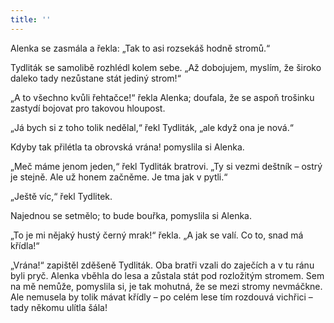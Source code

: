 ```yaml
---
title: ''
---
```


Alenka se zasmála a řekla: „Tak to asi rozsekáš hodně stromů.“

Tydliták se samolibě rozhlédl kolem sebe. „Až dobojujem, myslím, že široko daleko tady nezůstane stát jediný strom!“

„A to všechno kvůli řehtačce!“ řekla Alenka; doufala, že se aspoň trošinku zastydí bojovat pro takovou hloupost.

„Já bych si z toho tolik nedělal,“ řekl Tydliták, „ale když ona je nová.“

Kdyby tak přilétla ta obrovská vrána! pomyslila si Alenka.

„Meč máme jenom jeden,“ řekl Tydliták bratrovi. „Ty si vezmi deštník – ostrý je stejně. Ale už honem začněme. Je tma jak v pytli.“

„Ještě víc,“ řekl Tydlitek.

Najednou se setmělo; to bude bouřka, pomyslila si Alenka.

„To je mi nějaký hustý černý mrak!“ řekla. „A jak se valí. Co to, snad má křídla!“

„Vrána!“ zapištěl zděšeně Tydliták. Oba bratři vzali do zaječích a v tu ránu byli pryč. Alenka vběhla do lesa a zůstala stát pod rozložitým stromem. Sem na mě nemůže, pomyslila si, je tak mohutná, že se mezi stromy nevmáčkne. Ale nemusela by tolik mávat křídly – po celém lese tím rozdouvá vichřici – tady někomu ulítla šála!
